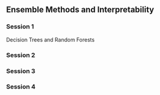 ## Ensemble Methods and Interpretability

### Session 1

Decision Trees and Random Forests 

### Session 2

### Session 3

### Session 4 

